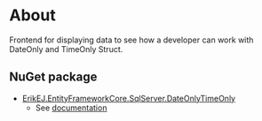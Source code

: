 ﻿# About

Frontend for displaying data to see how a developer can work with DateOnly and TimeOnly Struct.

## NuGet package

- [ErikEJ.EntityFrameworkCore.SqlServer.DateOnlyTimeOnly](https://www.nuget.org/packages/ErikEJ.EntityFrameworkCore.SqlServer.DateOnlyTimeOnly)
    - See [documentation](https://github.com/ErikEJ/EFCore.SqlServer.DateOnlyTimeOnly)

